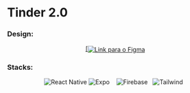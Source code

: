 #  Tinder 2.0

### Design:  
<p align='center'>
<a  href="https://www.figma.com/file/jud0Y1t6GLUyz2SeIVVSAm/Tinder-2.0?node-id=3%3A14">
[<img align="center" alt="Link para o Figma" src="https://img.shields.io/badge/Figma-F24E1E?style=for-the-badge&logo=figma&logoColor=white" />
</a>
</p>

### Stacks:

<p align='center'>
<a >
<img  alt="React Native" src="https://img.shields.io/badge/React_Native-20232A?style=for-the-badge&logo=react&logoColor=61DAFB" /> 
</a> 
<a >
<img  alt="Expo" src="https://img.shields.io/badge/Expo-1B1F23?style=for-the-badge&logo=expo&logoColor=white" /> &nbsp;&nbsp;
</a>
<a>
<img  alt="Firebase" src="https://img.shields.io/badge/firebase-ffca28?style=for-the-badge&logo=firebase&logoColor=black" />&nbsp;&nbsp;
</a>
<a>
<img  alt="Tailwind" src="https://img.shields.io/badge/Tailwind_CSS-38B2AC?style=for-the-badge&logo=tailwind-css&logoColor=white" />&nbsp;&nbsp;
</a>
</p>
